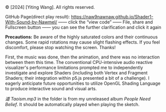 © [2024] [Yiting Wang]. All rights reserved.

GitHub Page(direct play result):
https://naw9nawnaw.github.io/Shader1-With-Sound-by-Nawmel/ —— click the “view code” —— File, share and Fullscreen button —— you can see the further clarification and click it again

**Precautions:** Be aware of the highly saturated colors and their continuous changes. Some rapid rotations may cause slight flashing effects. If you feel discomfort, please stop watching the screen. Thanks!

First, the music was done, then the animation, and there was no interaction between them this time. The conventional CPU-intensive audio reactive visualizer's performance limitations prompted me to independently investigate and explore Shaders (including both Vertex and Fragment Shaders; their integration within p5.js presented a bit of a challenge). I eagerly anticipate future opportunities to utilize OpenGL Shading Language to produce interactive sound and visual arts.

_道 Taoism.mp3_ in the folder is from my unreleased album _People Need Belief_. It should be automatically played when playing the sketch.
